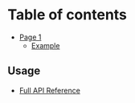 # Table of contents

* [Page 1](README.md)
  * [Example](page-1/example.md)

## Usage

* [Full API Reference](https://pub.dev/documentation/flutter\_map\_tile\_caching/latest/flutter\_map\_tile\_caching/flutter\_map\_tile\_caching-library.html)
